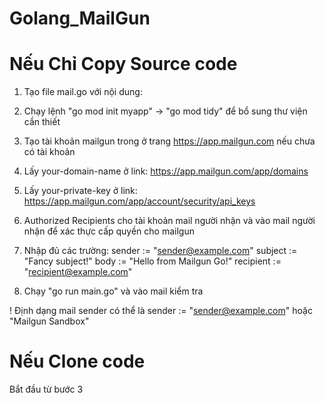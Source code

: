 # Golang_MailGun
# Nếu Chỉ Copy Source code
1. Tạo file mail.go với nội dung:

<!-- 

package main
import (
	"context"
	"fmt"
	"log"
	"time"

	"github.com/mailgun/mailgun-go/v4"
)

var yourDomain string = "your-domain-name" 
var privateAPIKey string = "your-private-key"

func main() {
	mg := mailgun.NewMailgun(yourDomain, privateAPIKey)

	sender := "sender@example.com"
	subject := "Fancy subject!"
	body := "Hello from Mailgun Go!"
	recipient := "recipient@example.com"
	message := mg.NewMessage(sender, subject, body, recipient)

	ctx, cancel := context.WithTimeout(context.Background(), time.Second*10)
	defer cancel()

	// Send the message with a 10 second timeout
	resp, id, err := mg.Send(ctx, message)

	if err != nil {
		log.Fatal(err)
	}

	fmt.Printf("ID: %s Resp: %s\n", id, resp)
} 

-->

2. Chạy lệnh "go mod init myapp" -> "go mod tidy" để bổ sung thư viện cần thiết

3. Tạo tài khoản mailgun trong ở trang https://app.mailgun.com nếu chưa có tài khoản

4. Lấy your-domain-name ở link: https://app.mailgun.com/app/domains

5. Lấy your-private-key ở link: https://app.mailgun.com/app/account/security/api_keys

6. Authorized Recipients cho tài khoản mail người nhận và vào mail người nhận để xác thực cấp quyền cho mailgun

7. Nhập đủ các trường:
    sender := "sender@example.com"
	subject := "Fancy subject!"
	body := "Hello from Mailgun Go!"
	recipient := "recipient@example.com"

8. Chạy "go run main.go" và vào mail kiểm tra

! Định dạng mail sender có thể là sender := "sender@example.com" hoặc "Mailgun Sandbox<your-domain-name>"

# Nếu Clone code
Bắt đầu từ bước 3
